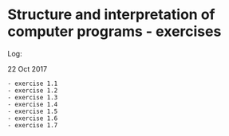 Structure and interpretation of computer programs - exercises
=============================================================

Log:

22 Oct 2017

    - exercise 1.1
    - exercise 1.2
    - exercise 1.3
    - exercise 1.4
    - exercise 1.5
    - exercise 1.6
    - exercise 1.7
